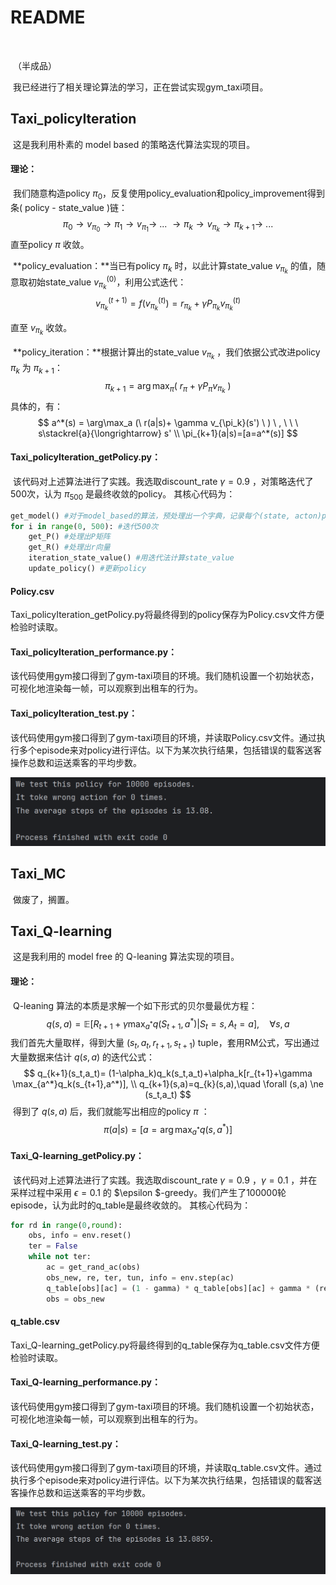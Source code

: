 # README

​		

​		（半成品）

​		我已经进行了相关理论算法的学习，正在尝试实现gym_taxi项目。





## Taxi_policyIteration

​		这是我利用朴素的 model based 的策略迭代算法实现的项目。

#### 		理论：

​		我们随意构造policy $\pi_0$，反复使用policy_evaluation和policy_improvement得到条( policy - state_value )链：
$$
\pi_0 \to v_{\pi_0} \to \pi_1 \to v_{\pi_1} \to \ ...\ \to \pi_k \to v_{\pi_k} \to  \pi_{k+1} \to  \ ...
$$
直至policy $\pi$ 收敛。

​		**policy_evaluation：**当已有policy $\pi_k$ 时，以此计算state_value $v_{\pi_k}$ 的值，随意取初始state_value $v_{\pi_k}^{(0)}$，利用公式迭代：
$$
v_{\pi_k}^{(t+1)}=f(v_{\pi_k}^{(t)})= r_{\pi_k} + \gamma P_{\pi_k} v_{\pi_k}^{(t)}
$$

直至 $v_{\pi_k}$ 收敛。

​		**policy_iteration：**根据计算出的state_value $v_{\pi_k}$ ，我们依据公式改进policy $\pi_k$ 为 $\pi_{k+1}$：
$$
\pi_{k+1} = \arg\max_\pi (\ r_\pi + \gamma P_\pi v_{\pi_k} \ )
$$
具体的，有：
$$
a^*(s) = \arg\max_a (\ r(a|s)+ \gamma v_{\pi_k}(s') \ ) \ , \  \ \ s\stackrel{a}{\longrightarrow} s'
\\
\pi_{k+1}(a|s)=[a=a^*(s)]
$$

#### 	Taxi_policyIteration_getPolicy.py：

​		该代码对上述算法进行了实践。我选取discount_rate $\gamma = 0.9$ ，对策略迭代了500次，认为 $\pi_{500}$ 是最终收敛的policy。 其核心代码为：

```python
get_model() #对于model_based的算法，预处理出一个字典，记录每个(state, acton)pair会来到的新状态
for i in range(0, 500): #迭代500次
    get_P() #处理出P矩阵
    get_R() #处理出r向量
    iteration_state_value() #用迭代法计算state_value
    update_policy() #更新policy
```

#### 	Policy.csv

​		Taxi_policyIteration_getPolicy.py将最终得到的policy保存为Policy.csv文件方便检验时读取。

#### 	Taxi_policyIteration_performance.py：

​		该代码使用gym接口得到了gym-taxi项目的环境。我们随机设置一个初始状态，可视化地渲染每一帧，可以观察到出租车的行为。

#### Taxi_policyIteration_test.py：

​		该代码使用gym接口得到了gym-taxi项目的环境，并读取Policy.csv文件。通过执行多个episode来对policy进行评估。以下为某次执行结果，包括错误的载客送客操作总数和运送乘客的平均步数。

![](./Taxi_policyIteration/Result.png)





## Taxi_MC

​		做废了，搁置。





## Taxi_Q-learning

​		这是我利用的 model free 的 Q-leaning 算法实现的项目。

#### 理论：

​		Q-leaning 算法的本质是求解一个如下形式的贝尔曼最优方程：
$$
q(s,a)=\mathbb{E} [R_{t+1}+\gamma \max_{a^*}q(S_{t+1},a^*)| S_t=s, A_t=a],\quad \forall s,a
$$
​		我们首先大量取样，得到大量 $(s_t,a_t,r_{t+1},s_{t+1})$ tuple，套用RM公式，写出通过大量数据来估计 $q(s,a)$ 的迭代公式：
$$
q_{k+1}(s_t,a_t)=
(1-\alpha_k)q_k(s_t,a_t)+\alpha_k[r_{t+1}+\gamma \max_{a^*}q_k(s_{t+1},a^*)],
\\
q_{k+1}(s,a)=q_{k}(s,a),\quad \forall (s,a) \ne (s_t,a_t)
$$
​		得到了 $q(s,a)$ 后，我们就能写出相应的policy $\pi$ ：
$$
\pi(a|s)=[a = \arg \max_{a^*}q(s,a^*)]
$$

#### 	Taxi_Q-learning_getPolicy.py：

​		该代码对上述算法进行了实践。我选取discount_rate $\gamma = 0.9$ ，$\gamma=0.1$ ，并在采样过程中采用 $\epsilon=0.1$ 的 $\epsilon $-greedy。我们产生了100000轮episode，认为此时的q_table是最终收敛的。 其核心代码为：

```python
for rd in range(0,round):
    obs, info = env.reset()
    ter = False
    while not ter:
        ac = get_rand_ac(obs)
        obs_new, re, ter, tun, info = env.step(ac)
        q_table[obs][ac] = (1 - gamma) * q_table[obs][ac] + gamma * (re + discount_rate * np.max(q_table[obs_new]))
        obs = obs_new
```

#### q_table.csv

​		Taxi_Q-learning_getPolicy.py将最终得到的q_table保存为q_table.csv文件方便检验时读取。

#### 	Taxi_Q-learning_performance.py：

​		该代码使用gym接口得到了gym-taxi项目的环境。我们随机设置一个初始状态，可视化地渲染每一帧，可以观察到出租车的行为。

#### Taxi_Q-learning_test.py：

​		该代码使用gym接口得到了gym-taxi项目的环境，并读取q_table.csv文件。通过执行多个episode来对policy进行评估。以下为某次执行结果，包括错误的载客送客操作总数和运送乘客的平均步数。

![](./Taxi_Q-learning/Result.png)
